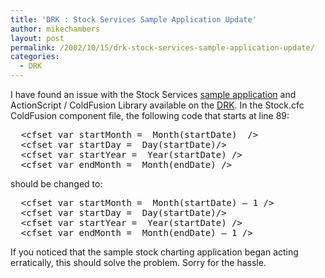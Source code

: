 ```yaml
---
title: 'DRK : Stock Services Sample Application Update'
author: mikechambers
layout: post
permalink: /2002/10/15/drk-stock-services-sample-application-update/
categories:
  - DRK
---
```



I have&nbsp;found an issue&nbsp;with the Stock Services [sample application][1] and ActionScript / ColdFusion Library available on the [DRK][2]. In the Stock.cfc ColdFusion component file, the following code that starts at line 89:
<PRE>&nbsp;&nbsp;&lt;cfset var startMonth =&nbsp; Month(startDate)&nbsp; /&gt;<BR />&nbsp;&nbsp;&lt;cfset var startDay =&nbsp; Day(startDate)/&gt;<BR />&nbsp;&nbsp;&lt;cfset var startYear =&nbsp; Year(startDate) /&gt;<BR />&nbsp;&nbsp;&lt;cfset var endMonth =&nbsp; Month(endDate) /&gt;</PRE>

  
should be changed to:
<PRE>&nbsp;&nbsp;&lt;cfset var startMonth =&nbsp; Month(startDate) &#8211; 1 /&gt;<BR />&nbsp;&nbsp;&lt;cfset var startDay =&nbsp; Day(startDate)/&gt;<BR />&nbsp;&nbsp;&lt;cfset var startYear =&nbsp; Year(startDate) /&gt;<BR />&nbsp;&nbsp;&lt;cfset var endMonth =&nbsp; Month(endDate) &#8211; 1 /&gt;</PRE>

  
If you noticed that the sample stock charting application began acting erratically, this should solve the problem. Sorry for the hassle.

 [1]: http://www.macromedia.com/software/drk/productinfo/volume1/product_overview/additional_resources.html#1
 [2]: http://www.macromedia.com/software/drk/
